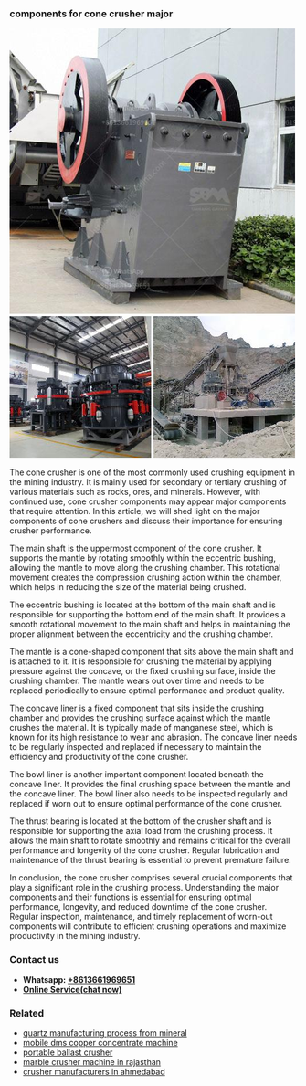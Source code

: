 <h3>components for cone crusher major</h3><img src='1708309320.jpg' alt=''><p>The cone crusher is one of the most commonly used crushing equipment in the mining industry. It is mainly used for secondary or tertiary crushing of various materials such as rocks, ores, and minerals. However, with continued use, cone crusher components may appear major components that require attention. In this article, we will shed light on the major components of cone crushers and discuss their importance for ensuring crusher performance.</p><p>The main shaft is the uppermost component of the cone crusher. It supports the mantle by rotating smoothly within the eccentric bushing, allowing the mantle to move along the crushing chamber. This rotational movement creates the compression crushing action within the chamber, which helps in reducing the size of the material being crushed.</p><p>The eccentric bushing is located at the bottom of the main shaft and is responsible for supporting the bottom end of the main shaft. It provides a smooth rotational movement to the main shaft and helps in maintaining the proper alignment between the eccentricity and the crushing chamber.</p><p>The mantle is a cone-shaped component that sits above the main shaft and is attached to it. It is responsible for crushing the material by applying pressure against the concave, or the fixed crushing surface, inside the crushing chamber. The mantle wears out over time and needs to be replaced periodically to ensure optimal performance and product quality.</p><p>The concave liner is a fixed component that sits inside the crushing chamber and provides the crushing surface against which the mantle crushes the material. It is typically made of manganese steel, which is known for its high resistance to wear and abrasion. The concave liner needs to be regularly inspected and replaced if necessary to maintain the efficiency and productivity of the cone crusher.</p><p>The bowl liner is another important component located beneath the concave liner. It provides the final crushing space between the mantle and the concave liner. The bowl liner also needs to be inspected regularly and replaced if worn out to ensure optimal performance of the cone crusher.</p><p>The thrust bearing is located at the bottom of the crusher shaft and is responsible for supporting the axial load from the crushing process. It allows the main shaft to rotate smoothly and remains critical for the overall performance and longevity of the cone crusher. Regular lubrication and maintenance of the thrust bearing is essential to prevent premature failure.</p><p>In conclusion, the cone crusher comprises several crucial components that play a significant role in the crushing process. Understanding the major components and their functions is essential for ensuring optimal performance, longevity, and reduced downtime of the cone crusher. Regular inspection, maintenance, and timely replacement of worn-out components will contribute to efficient crushing operations and maximize productivity in the mining industry.</p><h3>Contact us</h3><ul><li><strong>Whatsapp:&nbsp;<a href="https://wa.me/8613661969651">+8613661969651</a></strong></li><li><a href="https://swt.shibang-china.com/?git&amp;zhl&amp;components for cone crusher major"><strong>Online Service(chat now)</strong></a></li></ul><h3>Related</h3><ul><li><a href='quartz manufacturing process from mineral.md'>quartz manufacturing process from mineral</a></li><li><a href='mobile dms copper concentrate machine.md'>mobile dms copper concentrate machine</a></li><li><a href='portable ballast crusher.md'>portable ballast crusher</a></li><li><a href='marble crusher machine in rajasthan.md'>marble crusher machine in rajasthan</a></li><li><a href='crusher manufacturers in ahmedabad.md'>crusher manufacturers in ahmedabad</a></li></ul>